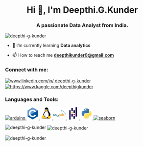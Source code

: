 <h1 align="center">Hi 👋, I'm Deepthi.G.Kunder</h1>
<h3 align="center">A passionate Data Analyst from India.</h3>

<p align="left"> <img src="https://komarev.com/ghpvc/?username=deepthi-g-kunder&label=Profile%20views&color=0e75b6&style=flat" alt="deepthi-g-kunder" /> </p>

- 🌱 I’m currently learning **Data analytics**

- 📫 How to reach me **deepthikunder0@gmail.com**

<h3 align="left">Connect with me:</h3>
<p align="left">
<a href="https://linkedin.com/in/www.linkedin.com/in/ deepthi-g-kunder" target="blank"><img align="center" src="https://raw.githubusercontent.com/rahuldkjain/github-profile-readme-generator/master/src/images/icons/Social/linked-in-alt.svg" alt="www.linkedin.com/in/ deepthi-g-kunder" height="30" width="40" /></a>
<a href="https://kaggle.com/https://www.kaggle.com/deepthigkunder" target="blank"><img align="center" src="https://raw.githubusercontent.com/rahuldkjain/github-profile-readme-generator/master/src/images/icons/Social/kaggle.svg" alt="https://www.kaggle.com/deepthigkunder" height="30" width="40" /></a>
</p>

<h3 align="left">Languages and Tools:</h3>
<p align="left"> <a href="https://www.arduino.cc/" target="_blank" rel="noreferrer"> <img src="https://cdn.worldvectorlogo.com/logos/arduino-1.svg" alt="arduino" width="40" height="40"/> </a> <a href="https://www.cprogramming.com/" target="_blank" rel="noreferrer"> <img src="https://raw.githubusercontent.com/devicons/devicon/master/icons/c/c-original.svg" alt="c" width="40" height="40"/> </a> <a href="https://www.linux.org/" target="_blank" rel="noreferrer"> <img src="https://raw.githubusercontent.com/devicons/devicon/master/icons/linux/linux-original.svg" alt="linux" width="40" height="40"/> </a> <a href="https://www.mysql.com/" target="_blank" rel="noreferrer"> <img src="https://raw.githubusercontent.com/devicons/devicon/master/icons/mysql/mysql-original-wordmark.svg" alt="mysql" width="40" height="40"/> </a> <a href="https://pandas.pydata.org/" target="_blank" rel="noreferrer"> <img src="https://raw.githubusercontent.com/devicons/devicon/2ae2a900d2f041da66e950e4d48052658d850630/icons/pandas/pandas-original.svg" alt="pandas" width="40" height="40"/> </a> <a href="https://www.python.org" target="_blank" rel="noreferrer"> <img src="https://raw.githubusercontent.com/devicons/devicon/master/icons/python/python-original.svg" alt="python" width="40" height="40"/> </a> <a href="https://seaborn.pydata.org/" target="_blank" rel="noreferrer"> <img src="https://seaborn.pydata.org/_images/logo-mark-lightbg.svg" alt="seaborn" width="40" height="40"/> </a> </p>

<p><img align="left" src="https://github-readme-stats.vercel.app/api/top-langs?username=deepthi-g-kunder&show_icons=true&locale=en&layout=compact" alt="deepthi-g-kunder" /></p>

<p>&nbsp;<img align="center" src="https://github-readme-stats.vercel.app/api?username=deepthi-g-kunder&show_icons=true&locale=en" alt="deepthi-g-kunder" /></p>

<p><img align="center" src="https://github-readme-streak-stats.herokuapp.com/?user=deepthi-g-kunder&" alt="deepthi-g-kunder" /></p>
